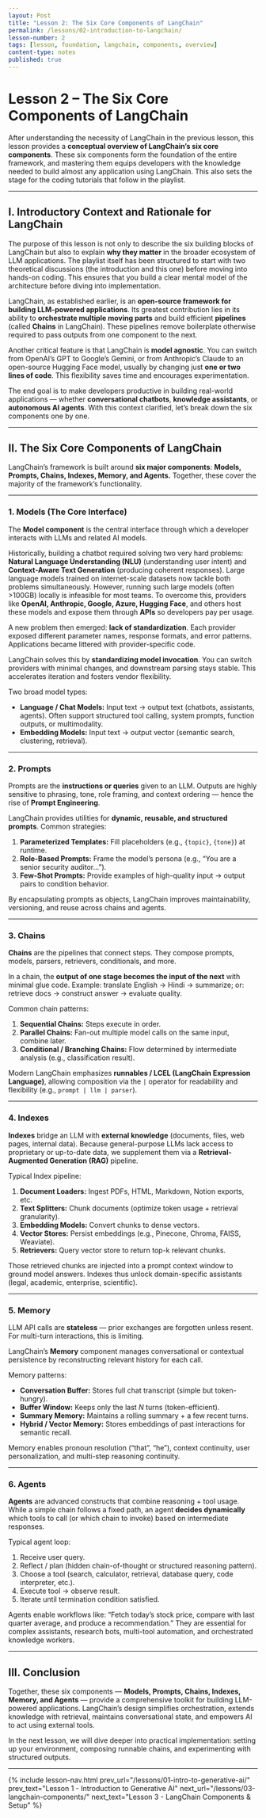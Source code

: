 ```yaml
---
layout: Post
title: "Lesson 2: The Six Core Components of LangChain"
permalink: /lessons/02-introduction-to-langchain/
lesson-number: 2
tags: [lesson, foundation, langchain, components, overview]
content-type: notes
published: true
---
```


# Lesson 2 – The Six Core Components of LangChain

After understanding the necessity of LangChain in the previous lesson, this lesson provides a **conceptual overview of LangChain’s six core components**. These six components form the foundation of the entire framework, and mastering them equips developers with the knowledge needed to build almost any application using LangChain. This also sets the stage for the coding tutorials that follow in the playlist.

---

## I. Introductory Context and Rationale for LangChain

The purpose of this lesson is not only to describe the six building blocks of LangChain but also to explain **why they matter** in the broader ecosystem of LLM applications. The playlist itself has been structured to start with two theoretical discussions (the introduction and this one) before moving into hands-on coding. This ensures that you build a clear mental model of the architecture before diving into implementation.

LangChain, as established earlier, is an **open-source framework for building LLM-powered applications**. Its greatest contribution lies in its ability to **orchestrate multiple moving parts** and build efficient **pipelines** (called **Chains** in LangChain). These pipelines remove boilerplate otherwise required to pass outputs from one component to the next.

Another critical feature is that LangChain is **model agnostic**. You can switch from OpenAI’s GPT to Google’s Gemini, or from Anthropic’s Claude to an open-source Hugging Face model, usually by changing just **one or two lines of code**. This flexibility saves time and encourages experimentation.

The end goal is to make developers productive in building real-world applications — whether **conversational chatbots**, **knowledge assistants**, or **autonomous AI agents**. With this context clarified, let’s break down the six components one by one.

---

## II. The Six Core Components of LangChain

LangChain’s framework is built around **six major components**: **Models, Prompts, Chains, Indexes, Memory, and Agents.** Together, these cover the majority of the framework’s functionality.

---

### 1. Models (The Core Interface)

The **Model component** is the central interface through which a developer interacts with LLMs and related AI models.

Historically, building a chatbot required solving two very hard problems: **Natural Language Understanding (NLU)** (understanding user intent) and **Context-Aware Text Generation** (producing coherent responses). Large language models trained on internet-scale datasets now tackle both problems simultaneously. However, running such large models (often >100GB) locally is infeasible for most teams. To overcome this, providers like **OpenAI, Anthropic, Google, Azure, Hugging Face**, and others host these models and expose them through **APIs** so developers pay per usage.

A new problem then emerged: **lack of standardization**. Each provider exposed different parameter names, response formats, and error patterns. Applications became littered with provider-specific code.

LangChain solves this by **standardizing model invocation**. You can switch providers with minimal changes, and downstream parsing stays stable. This accelerates iteration and fosters vendor flexibility.

Two broad model types:

- **Language / Chat Models:** Input text → output text (chatbots, assistants, agents). Often support structured tool calling, system prompts, function outputs, or multimodality.
- **Embedding Models:** Input text → output vector (semantic search, clustering, retrieval).

---

### 2. Prompts

Prompts are the **instructions or queries** given to an LLM. Outputs are highly sensitive to phrasing, tone, role framing, and context ordering — hence the rise of **Prompt Engineering**.

LangChain provides utilities for **dynamic, reusable, and structured prompts**. Common strategies:

1. **Parameterized Templates:** Fill placeholders (e.g., `{topic}`, `{tone}`) at runtime.
2. **Role-Based Prompts:** Frame the model’s persona (e.g., “You are a senior security auditor…”).
3. **Few-Shot Prompts:** Provide examples of high-quality input → output pairs to condition behavior.

By encapsulating prompts as objects, LangChain improves maintainability, versioning, and reuse across chains and agents.

---

### 3. Chains

**Chains** are the pipelines that connect steps. They compose prompts, models, parsers, retrievers, conditionals, and more.

In a chain, the **output of one stage becomes the input of the next** with minimal glue code. Example: translate English → Hindi → summarize; or: retrieve docs → construct answer → evaluate quality.

Common chain patterns:

1. **Sequential Chains:** Steps execute in order.
2. **Parallel Chains:** Fan-out multiple model calls on the same input, combine later.
3. **Conditional / Branching Chains:** Flow determined by intermediate analysis (e.g., classification result).

Modern LangChain emphasizes **runnables / LCEL (LangChain Expression Language)**, allowing composition via the `|` operator for readability and flexibility (e.g., `prompt | llm | parser`).

---

### 4. Indexes

**Indexes** bridge an LLM with **external knowledge** (documents, files, web pages, internal data). Because general-purpose LLMs lack access to proprietary or up-to-date data, we supplement them via a **Retrieval-Augmented Generation (RAG)** pipeline.

Typical Index pipeline:

1. **Document Loaders:** Ingest PDFs, HTML, Markdown, Notion exports, etc.
2. **Text Splitters:** Chunk documents (optimize token usage + retrieval granularity).
3. **Embedding Models:** Convert chunks to dense vectors.
4. **Vector Stores:** Persist embeddings (e.g., Pinecone, Chroma, FAISS, Weaviate).
5. **Retrievers:** Query vector store to return top-k relevant chunks.

Those retrieved chunks are injected into a prompt context window to ground model answers. Indexes thus unlock domain-specific assistants (legal, academic, enterprise, scientific).

---

### 5. Memory

LLM API calls are **stateless** — prior exchanges are forgotten unless resent. For multi-turn interactions, this is limiting.

LangChain’s **Memory** component manages conversational or contextual persistence by reconstructing relevant history for each call.

Memory patterns:

- **Conversation Buffer:** Stores full chat transcript (simple but token-hungry).
- **Buffer Window:** Keeps only the last _N_ turns (token-efficient).
- **Summary Memory:** Maintains a rolling summary + a few recent turns.
- **Hybrid / Vector Memory:** Stores embeddings of past interactions for semantic recall.

Memory enables pronoun resolution (“that”, “he”), context continuity, user personalization, and multi-step reasoning continuity.

---

### 6. Agents

**Agents** are advanced constructs that combine reasoning + tool usage. While a simple chain follows a fixed path, an agent **decides dynamically** which tools to call (or which chain to invoke) based on intermediate responses.

Typical agent loop:

1. Receive user query.
2. Reflect / plan (hidden chain-of-thought or structured reasoning pattern).
3. Choose a tool (search, calculator, retrieval, database query, code interpreter, etc.).
4. Execute tool → observe result.
5. Iterate until termination condition satisfied.

Agents enable workflows like: “Fetch today’s stock price, compare with last quarter average, and produce a recommendation.” They are essential for complex assistants, research bots, multi-tool automation, and orchestrated knowledge workers.

---

## III. Conclusion

Together, these six components — **Models, Prompts, Chains, Indexes, Memory, and Agents** — provide a comprehensive toolkit for building LLM-powered applications. LangChain’s design simplifies orchestration, extends knowledge with retrieval, maintains conversational state, and empowers AI to act using external tools.

In the next lesson, we will dive deeper into practical implementation: setting up your environment, composing runnable chains, and experimenting with structured outputs.

---

{% include lesson-nav.html prev_url="/lessons/01-intro-to-generative-ai/" prev_text="Lesson 1 - Introduction to Generative AI" next_url="/lessons/03-langchain-components/" next_text="Lesson 3 - LangChain Components & Setup" %}
